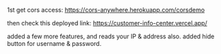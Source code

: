 1st get cors access: https://cors-anywhere.herokuapp.com/corsdemo

then check this deployed link: https://customer-info-center.vercel.app/

added a few more features, and reads your IP & address also.
added hide button for username & password.
